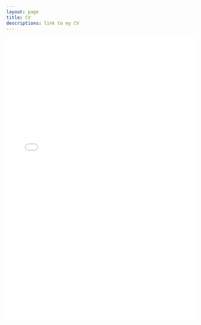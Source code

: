 ```yaml
---
layout: page
title: CV
descriptions: link to my CV
---
```


<iframe src="/assets/files/cv.pdf" width="100%" height="750" frameborder="no" border="0" marginwidth="0" marginheight="0"></iframe>
